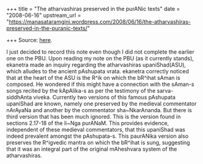 +++
title = "The atharvashiras preserved in the purANic texts"
date = "2008-06-16"
upstream_url = "https://manasataramgini.wordpress.com/2008/06/16/the-atharvashiras-preserved-in-the-puranic-texts/"

+++
Source: [here](https://manasataramgini.wordpress.com/2008/06/16/the-atharvashiras-preserved-in-the-puranic-texts/).

I just decided to record this note even though I did not complete the earlier one on the PBU. Upon reading my note on the PBU (as it currently stands), ekanetra made an inquiry regarding the atharvashiras upaniShad(ASU), which alludes to the ancient pAshupata vrata. ekanetra correctly noticed that at the heart of the ASU is the R^ik on which the bR^ihat sAman is composed. He wondered if this might have a connection with the sAman-s songs recited by the kApAlika-s as per the testimony of the sarva-siddhAnta viveka. Currently two versions of this famous pAshupata upaniShad are known, namely one preserved by the medieval commentator nArAyaNa and another by the commentator sha\~NkarAnanda. But there is third version that has been much ignored. This is the version found in sections 2.17-18 of the li\~Nga purANaM. This provides evidence, independent of these medieval commentators, that this upaniShad was indeed prevalent amongst the pAshupata-s. This paurANika version also preserves the R^igvedic mantra on which the bR^ihat is sung, suggesting that it was an integral part of the original mAheshvara system of the atharvashiras.

